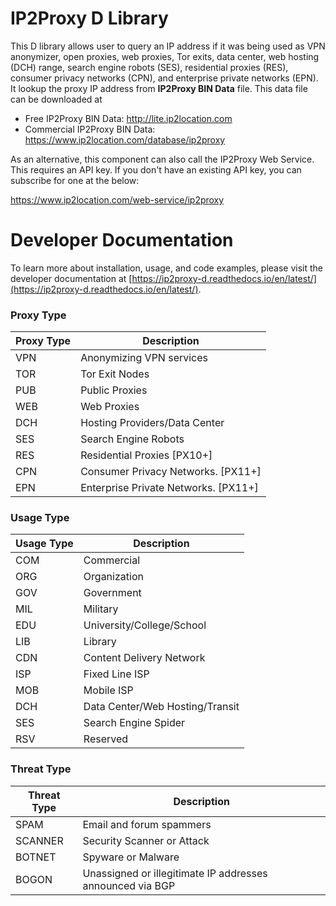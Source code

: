 # IP2Proxy D Library

This D library allows user to query an IP address if it was being used as VPN anonymizer, open proxies, web proxies, Tor exits, data center, web hosting (DCH) range, search engine robots (SES), residential proxies (RES), consumer privacy networks (CPN), and enterprise private networks (EPN). It lookup the proxy IP address from **IP2Proxy BIN Data** file. This data file can be downloaded at

* Free IP2Proxy BIN Data: http://lite.ip2location.com
* Commercial IP2Proxy BIN Data: https://www.ip2location.com/database/ip2proxy

As an alternative, this component can also call the IP2Proxy Web Service. This requires an API key. If you don't have an existing API key, you can subscribe for one at the below:

https://www.ip2location.com/web-service/ip2proxy


Developer Documentation
=====================

To learn more about installation, usage, and code examples, please visit the developer documentation at [https://ip2proxy-d.readthedocs.io/en/latest/](https://ip2proxy-d.readthedocs.io/en/latest/).

### Proxy Type

|Proxy Type|Description|
|---|---|
|VPN|Anonymizing VPN services|
|TOR|Tor Exit Nodes|
|PUB|Public Proxies|
|WEB|Web Proxies|
|DCH|Hosting Providers/Data Center|
|SES|Search Engine Robots|
|RES|Residential Proxies [PX10+]|
|CPN|Consumer Privacy Networks. [PX11+]|
|EPN|Enterprise Private Networks. [PX11+]|

### Usage Type

|Usage Type|Description|
|---|---|
|COM|Commercial|
|ORG|Organization|
|GOV|Government|
|MIL|Military|
|EDU|University/College/School|
|LIB|Library|
|CDN|Content Delivery Network|
|ISP|Fixed Line ISP|
|MOB|Mobile ISP|
|DCH|Data Center/Web Hosting/Transit|
|SES|Search Engine Spider|
|RSV|Reserved|

### Threat Type

|Threat Type|Description|
|---|---|
|SPAM|Email and forum spammers|
|SCANNER|Security Scanner or Attack|
|BOTNET|Spyware or Malware|
|BOGON|Unassigned or illegitimate IP addresses announced via BGP|
